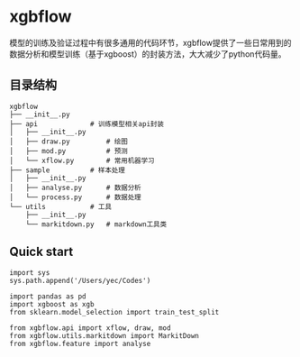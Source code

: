 # xgbflow

模型的训练及验证过程中有很多通用的代码环节，xgbflow提供了一些日常用到的数据分析和模型训练（基于xgboost）的封装方法，大大减少了python代码量。

## 目录结构

```
xgbflow
├── __init__.py
├── api             # 训练模型相关api封装
│   ├── __init__.py
│   ├── draw.py         # 绘图
│   ├── mod.py          # 预测
│   └── xflow.py        # 常用机器学习
├── sample          # 样本处理
│   ├── __init__.py
│   ├── analyse.py      # 数据分析
│   └── process.py      # 数据处理
└── utils           # 工具
    ├── __init__.py
    └── markitdown.py   # markdown工具类
```

## Quick start

```
import sys
sys.path.append('/Users/yec/Codes')

import pandas as pd
import xgboost as xgb
from sklearn.model_selection import train_test_split

from xgbflow.api import xflow, draw, mod
from xgbflow.utils.markitdown import MarkitDown
from xgbflow.feature import analyse
```